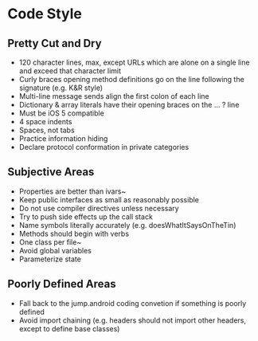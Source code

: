# Code Style

## Pretty Cut and Dry

* 120 character lines, max, except URLs which are alone on a single line and exceed that character limit
* Curly braces opening method definitions go on the line following the signature (e.g. K&R style)
* Multi-line message sends align the first colon of each line
* Dictionary & array literals have their opening braces on the ... ? line
* Must be iOS 5 compatible
* 4 space indents
* Spaces, not tabs
* Practice information hiding
* Declare protocol conformation in private categories

## Subjective Areas

* Properties are better than ivars~
* Keep public interfaces as small as reasonably possible
* Do not use compiler directives unless necessary
* Try to push side effects up the call stack
* Name symbols literally accurately (e.g. doesWhatItSaysOnTheTin)
* Methods should begin with verbs
* One class per file~
* Avoid global variables
* Parameterize state

## Poorly Defined Areas

* Fall back to the jump.android coding convetion if something is poorly defined
* Avoid import chaining (e.g. headers should not import other headers, except to define base classes)
